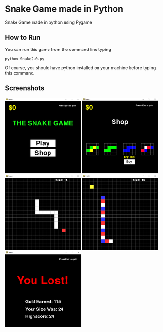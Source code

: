 # Snake Game made in Python
Snake Game made in python using Pygame

## How to Run
You can run this game from the command line typing 
```
python Snake2.0.py
```

Of course, you should have python installed on your machine before typing this command.


## Screenshots
<div>
  <img src="https://raw.githubusercontent.com/NoanFelipe/SnakeGame-Python/master/Screenshots/Capture.PNG" width='250' height='250'>
  <img src="https://raw.githubusercontent.com/NoanFelipe/SnakeGame-Python/master/Screenshots/Shop.PNG" width="250" height="250">
  <img src="https://raw.githubusercontent.com/NoanFelipe/SnakeGame-Python/master/Screenshots/Gameplay1.PNG" width="250" height="250">
  <img src="https://github.com/NoanFelipe/SnakeGame-Python/blob/master/Screenshots/Gameplay2.PNG?raw=true" width="250" height="250">
  <img src="https://github.com/NoanFelipe/SnakeGame-Python/blob/master/Screenshots/Lost.PNG?raw=true" width="250" height="250">
</div>
